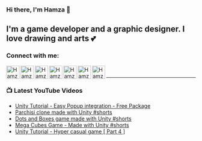 ### Hi there, I'm Hamza 👋

## I'm a game developer and a graphic designer. I love drawing and arts 💕

### Connect with me:

[<img align="left" alt="Hamza Herbou | YouTube" width="35px" src="https://img.icons8.com/fluent-systems-filled/50/fa314a/youtube-play.png" />][youtube]
[<img align="left" alt="Hamza Herbou | LinkedIn" width="35px" src="https://img.icons8.com/fluent-systems-filled/50/0077b5/linkedin.png" />][linkedin]
[<img align="left" alt="Hamza Herbou | Instagram" width="35px" src="https://img.icons8.com/material-outlined/24/fa314a/instagram-new--v1.png" />][instagram]
[<img align="left" alt="Hamza Herbou | Facebook" width="35px" src="https://img.icons8.com/ios-glyphs/30/4267B2/facebook-new.png" />][facebook]
[<img align="left" alt="Hamza Herbou | Dribbble" width="35px" src="https://img.icons8.com/fluent-systems-filled/48/fa314a/dribbble.png" />][dribbble]
[<img align="left" alt="Hamza Herbou | Behance" width="35px" src="https://img.icons8.com/fluent-systems-filled/50/fa314a/behance.png" />][behance]
[<img align="left" alt="Hamza Herbou | Codepen" width="35px" src="https://img.icons8.com/ios-filled/50/fa314a/codepen.png" />][codepen]

<br />

---

### 📺 Latest YouTube Videos 
<!-- YOUTUBE:START -->
- [Unity Tutorial - Easy Popup integration - Free Package](https://www.youtube.com/watch?v=TL8OQ8tc-gs)
- [Parchisi clone made with Unity #shorts](https://www.youtube.com/watch?v=y--TnirhBS4)
- [Dots and Boxes game made with Unity #shorts](https://www.youtube.com/watch?v=bJ83iYe30_k)
- [Mega Cubes Game - Made with Unity  #shorts](https://www.youtube.com/watch?v=l3Bt4VrObiY)
- [Unity Tutorial - Hyper casual game [ Part 4 ]](https://www.youtube.com/watch?v=L5CEESlTx2k)
<!-- YOUTUBE:END -->

[youtube]: https://youtube.com/hamza-herbou
[instagram]: https://instagram.com/hamza_herbou
[linkedin]: https://www.linkedin.com/in/hamza-herbou-a39955152/
[facebook]: https://facebook.com/h.nexus.h
[dribbble]: https://dribbble.com/herbou
[behance]: https://behance.net/hamza_herbou
[codepen]: https://codepen.io/HamzaHerbou

